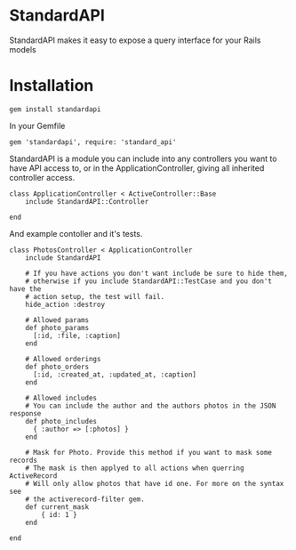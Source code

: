 # StandardAPI

StandardAPI makes it easy to expose a query interface for your Rails models

# Installation

    gem install standardapi

In your Gemfile

    gem 'standardapi', require: 'standard_api'

StandardAPI is a module you can include into any controllers you want to have
API access to, or in the ApplicationController, giving all inherited controller
access.

    class ApplicationController < ActiveController::Base
        include StandardAPI::Controller

    end

And example contoller and it's tests.

    class PhotosController < ApplicationController
        include StandardAPI

        # If you have actions you don't want include be sure to hide them,
        # otherwise if you include StandardAPI::TestCase and you don't have the
        # action setup, the test will fail.
        hide_action :destroy

        # Allowed params
        def photo_params
          [:id, :file, :caption]
        end
  
        # Allowed orderings
        def photo_orders
          [:id, :created_at, :updated_at, :caption]
        end

        # Allowed includes
        # You can include the author and the authors photos in the JSON response
        def photo_includes
          { :author => [:photos] }
        end

        # Mask for Photo. Provide this method if you want to mask some records
        # The mask is then applyed to all actions when querring ActiveRecord
        # Will only allow photos that have id one. For more on the syntax see
        # the activerecord-filter gem.
        def current_mask
            { id: 1 }
        end

    end
